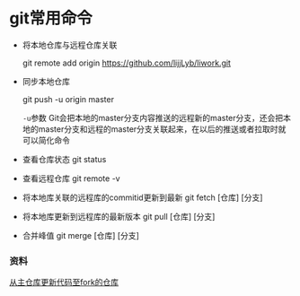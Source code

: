 # git常用命令

* 将本地仓库与远程仓库关联

  git remote add origin https://github.com/lijjLyb/liwork.git

* 同步本地仓库

  git push -u origin master

  `-u`参数 Git会把本地的master分支内容推送的远程新的master分支，还会把本地的master分支和远程的master分支关联起来，在以后的推送或者拉取时就可以简化命令

* 查看仓库状态
  git status

* 查看远程仓库
  git remote -v

* 将本地库关联的远程库的commitid更新到最新
  git fetch [仓库] [分支]

* 将本地库更新到远程库的最新版本
  git pull [仓库] [分支]

* 合并峰值
  git merge [仓库] [分支]

### 资料

[从主仓库更新代码至fork的仓库](https://blog.csdn.net/yaya1943/article/details/54582530)